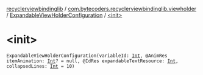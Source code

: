 [recyclerviewbindinglib](../../index.md) / [com.bytecoders.recyclerviewbindinglib.viewholder](../index.md) / [ExpandableViewHolderConfiguration](index.md) / [&lt;init&gt;](./-init-.md)

# &lt;init&gt;

`ExpandableViewHolderConfiguration(variableId: `[`Int`](https://kotlinlang.org/api/latest/jvm/stdlib/kotlin/-int/index.html)`, @AnimRes itemAnimation: `[`Int`](https://kotlinlang.org/api/latest/jvm/stdlib/kotlin/-int/index.html)`? = null, @IdRes expandableTextResource: `[`Int`](https://kotlinlang.org/api/latest/jvm/stdlib/kotlin/-int/index.html)`, collapsedLines: `[`Int`](https://kotlinlang.org/api/latest/jvm/stdlib/kotlin/-int/index.html)` = 10)`